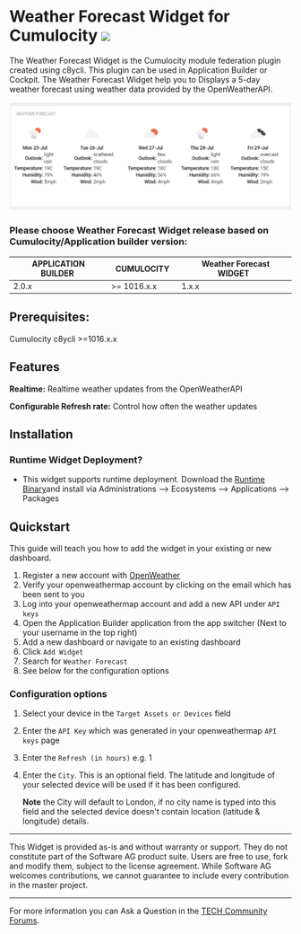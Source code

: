 # Weather Forecast Widget for Cumulocity [<img width="35" src="https://user-images.githubusercontent.com/32765455/211497905-561e9197-18b9-43d5-a023-071d3635f4eb.png"/>](https://github.com/SoftwareAG/cumulocity-weather-forecast-widget-plugin/releases/download/1.0.1/sag-ps-pkg-weather-forecast-widget-1.0.1.zip)

The Weather Forecast Widget is the Cumulocity module federation plugin created using c8ycli. This plugin can be used in Application Builder or Cockpit. 
The Weather Forecast Widget help you to Displays a 5-day weather forecast using weather data provided by the OpenWeatherAPI.

![Weather-Forecast](images/weather-forecast.png)

### Please choose Weather Forecast Widget release based on Cumulocity/Application builder version:

|APPLICATION BUILDER&nbsp; |&nbsp; CUMULOCITY &nbsp; | &nbsp;Weather Forecast WIDGET&nbsp; |
|--------------------|-------------|-------------------------|
| 2.0.x              | >= 1016.x.x | 1.x.x                   |


## Prerequisites:
   Cumulocity c8ycli >=1016.x.x


## Features

**Realtime:** Realtime weather updates from the OpenWeatherAPI

**Configurable Refresh rate:** Control how often the weather updates


## Installation

### Runtime Widget Deployment?

* This widget supports runtime deployment. Download the [Runtime Binary](https://github.com/SoftwareAG/cumulocity-weather-forecast-widget-plugin/releases/download/1.0.1/sag-ps-pkg-weather-forecast-widget-1.0.1.zip)and install via Administrations --> Ecosystems --> Applications --> Packages 

## Quickstart

This guide will teach you how to add the widget in your existing or new dashboard.

1. Register a new account with [OpenWeather](https://openweathermap.org/)
2. Verify your openweathermap account by clicking on the email which has been sent to you
3. Log into your openweathermap account and add a new API under `API keys`
3. Open the Application Builder application from the app switcher (Next to your username in the top right)
4. Add a new dashboard or navigate to an existing dashboard
5. Click `Add Widget`
6. Search for `Weather Forecast`
7. See below for the configuration options

### Configuration options

1. Select your device in the `Target Assets or Devices` field
2. Enter the `API Key` which was generated in your openweathermap `API keys` page
3. Enter the `Refresh (in hours)` e.g. 1 
4. Enter the `City`. This is an optional field. The latitude and longitude of your selected device will be used if it has been configured.

   **Note** the City will default to London, if no city name is typed into this field and the selected device doesn't contain location (latitude & longitude) details. 

------------------------------

This Widget is provided as-is and without warranty or support. They do not constitute part of the Software AG product suite. Users are free to use, fork and modify them, subject to the license agreement. While Software AG welcomes contributions, we cannot guarantee to include every contribution in the master project.
_____________________
For more information you can Ask a Question in the [TECH Community Forums](https://tech.forums.softwareag.com/tag/Cumulocity-IoT).
